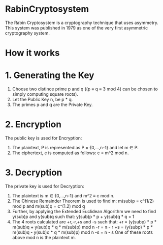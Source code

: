 # RabinCryptosystem
The Rabin Cryptosystem is a cryptography technique that uses asymmetry. This system was published in 1979 as one of the very first asymmetric cryptography system.

# How it works
# 1. Generating the Key
1. Choose two distince prime p and q ((p ≡ q ≡ 3 mod 4) can be chosen to simply computing square roots).
2. Let the Public Key n, be p * q.
3. The primes p and q are the Private Key.

# 2. Encryption
The public key is used for Encryption:

1. The plaintext, P is represented as P = {0,...,n-1} and let m ∈ P.
2. The ciphertext, c is computed as follows: c = m^2 mod n.

# 3. Decryption
The private key is used for Decryption:

1. The plaintext is m ∈ {0,...,n-1} and m^2 ≡ c mod n.
2. The Chinese Remainder Theorem is used to find m:
    m(sub)p = c^(1/2) mod p     and     m(sub)q = c^(1.2) mod q
3. Further, by applying the Extended Euclidean Algorithm we need to find y(sub)p and y(sub)q such that:
   y(sub)p * p + y(sub)q * q = 1
4. The 4 roots calculated are +r,-r,+s and -s such that:
   +r = (y(subp) * p * m(sub)q + y(sub)q * q * m(sub)p) mod n
   -r = n - r
   +s = (y(subp) * p * m(sub)q - y(sub)q * q * m(sub)p) mod n
   -s = n - s
One of these roots above mod n is the plaintext m.

